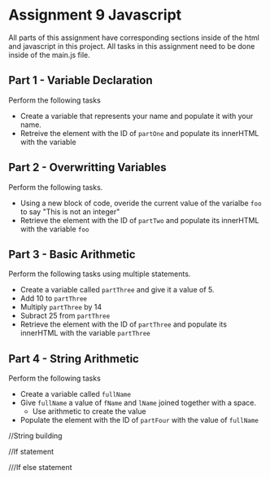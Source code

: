 # Assignment 9 Javascript
All parts of this assignment have corresponding sections inside of the html and javascript in this project.  All tasks in this assignment need to be done inside of the main.js file.

## Part 1 - Variable Declaration
Perform the following tasks
- Create a variable that represents your name and populate it with your name.
- Retreive the element with the ID of `partOne` and populate its innerHTML with the variable

## Part 2 - Overwritting Variables
Perform the following tasks.
- Using a new block of code, overide the current value of the varialbe `foo` to say "This is not an integer"
- Retrieve the element with the ID of `partTwo` and populate its  innerHTML with the variable `foo`

## Part 3 - Basic Arithmetic
Perform the following tasks using multiple statements.
- Create a variable called `partThree` and give it a value of 5.
- Add 10 to `partThree`
- Multiply `partThree` by 14
- Subract 25 from `partThree`
- Retrieve the element with the ID of `partThree` and populate its  innerHTML with the variable `partThree`

## Part 4 - String Arithmetic
Perform the following tasks 
- Create a variable called `fullName`
- Give `fullName` a value of `fName` and `lName` joined together with a space.
    - Use arithmetic to create the value 
- Populate the element with the ID of `partFour` with the value of `fullName`



//String building


//If statement


///If else statement
